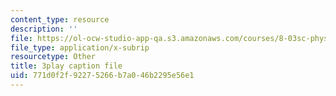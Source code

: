 ```yaml
---
content_type: resource
description: ''
file: https://ol-ocw-studio-app-qa.s3.amazonaws.com/courses/8-03sc-physics-iii-vibrations-and-waves-fall-2016/771d0f2f92275266b7a046b2295e56e1_1JeBWHzrRD4.vtt
file_type: application/x-subrip
resourcetype: Other
title: 3play caption file
uid: 771d0f2f-9227-5266-b7a0-46b2295e56e1
---
```

